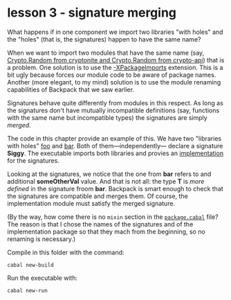 # lesson 3 - signature merging

What happens if in one component we import two libraries "with holes" and the
"holes" (that is, the signatures) happen to have the same name?

When we want to import two modules that have the same name (say, [Crypto.Random
from cryptonite and Crypto.Random from
crypto-api](https://stackoverflow.com/questions/47110907/what-should-i-do-if-two-modules-share-the-same-name))
that is a problem. One solution is to use the
[-XPackageImports](http://downloads.haskell.org/~ghc/latest/docs/html/users_guide/glasgow_exts.html?highlight=packageimports#extension-PackageImports)
extension. This is a bit ugly because forces our module code to be aware of
package names. Another (more elegant, to my mind) solution is to use the module
renaming capabilities of Backpack that we saw earlier.

Signatures behave quite differently from modules in this respect. As long as
the signatures don't have mutually incompatible definitions (say, functions
with the same name but incompatible types) the signatures are simply *merged*.

The code in this chapter provide an example of this. We have two "libraries
with holes" [foo](lib-foo) and [bar](lib-bar). Both of them—independently—
declare a signature **Siggy**. The executable imports both libraries and
provies an [implementation](lib-impl/Siggy.hs) for the signatures.

Looking at the signatures, we notice that the one from **bar** refers to and
additional **someOtherVal** value. And that is not all: the type **T** is *more
defined* in the signature froom **bar**. Backpack is smart enough to check that
the signatures are compatible and merges them. Of course, the implementation
module must satisfy the merged signature.

(By the way, how come there is no `mixin` section in the
[`package.cabal`](package.cabal) file? The reason is that I chose the names of
the signatures and of the implementation package so that they mach from the
beginning, so no renaming is necessary.)

Compile in this folder with the command:

```
cabal new-build
```
Run the executable with:

```
cabal new-run 
```
